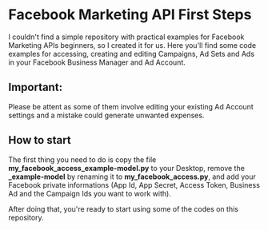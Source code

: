 # Facebook Marketing API First Steps
I couldn't find a simple repository with practical examples for Facebook Marketing APIs beginners, so I created it for us. Here you'll find some code examples for accessing, creating and editing Campaigns, Ad Sets and Ads in your Facebook Business Manager and Ad Account.

## Important:
Please be attent as some of them involve editing your existing Ad Account settings and a mistake could generate unwanted expenses.

## How to start
The first thing you need to do is copy the file **my_facebook_access_example-model.py** to your Desktop, remove the **_example-model** by renaming it to **my_facebook_access.py**, and add your Facebook private informations (App Id, App Secret, Access Token, Business Ad and the Campaign Ids you want to work with).

After doing that, you're ready to start using some of the codes on this repository.
